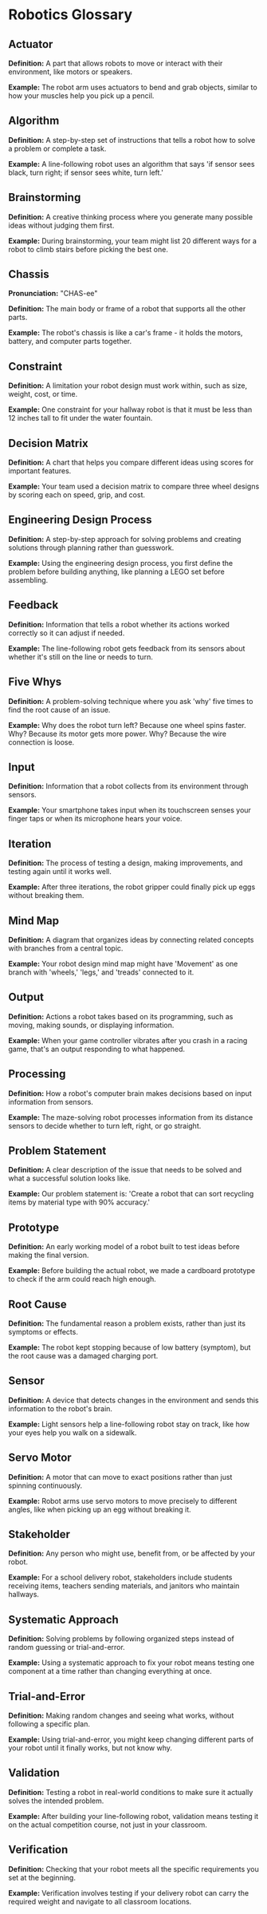 # Robotics Glossary

## Actuator
**Definition:**  A part that allows robots to move or interact with their environment, like motors or speakers.

**Example:**  The robot arm uses actuators to bend and grab objects, similar to how your muscles help you pick up a pencil.

## Algorithm
**Definition:**  A step-by-step set of instructions that tells a robot how to solve a problem or complete a task.

**Example:**  A line-following robot uses an algorithm that says 'if sensor sees black, turn right; if sensor sees white, turn left.'

## Brainstorming
**Definition:**  A creative thinking process where you generate many possible ideas without judging them first.

**Example:**  During brainstorming, your team might list 20 different ways for a robot to climb stairs before picking the best one.

## Chassis
**Pronunciation:**  "CHAS-ee"

**Definition:**  The main body or frame of a robot that supports all the other parts.

**Example:**  The robot's chassis is like a car's frame - it holds the motors, battery, and computer parts together.

## Constraint
**Definition:**  A limitation your robot design must work within, such as size, weight, cost, or time.

**Example:**  One constraint for your hallway robot is that it must be less than 12 inches tall to fit under the water fountain.

## Decision Matrix
**Definition:**  A chart that helps you compare different ideas using scores for important features.

**Example:**  Your team used a decision matrix to compare three wheel designs by scoring each on speed, grip, and cost.

## Engineering Design Process
**Definition:**  A step-by-step approach for solving problems and creating solutions through planning rather than guesswork.

**Example:**  Using the engineering design process, you first define the problem before building anything, like planning a LEGO set before assembling.

## Feedback
**Definition:**  Information that tells a robot whether its actions worked correctly so it can adjust if needed.

**Example:**  The line-following robot gets feedback from its sensors about whether it's still on the line or needs to turn.

## Five Whys
**Definition:**  A problem-solving technique where you ask 'why' five times to find the root cause of an issue.

**Example:**  Why does the robot turn left? Because one wheel spins faster. Why? Because its motor gets more power. Why? Because the wire connection is loose.

## Input
**Definition:**  Information that a robot collects from its environment through sensors.

**Example:**  Your smartphone takes input when its touchscreen senses your finger taps or when its microphone hears your voice.

## Iteration
**Definition:**  The process of testing a design, making improvements, and testing again until it works well.

**Example:**  After three iterations, the robot gripper could finally pick up eggs without breaking them.

## Mind Map
**Definition:**  A diagram that organizes ideas by connecting related concepts with branches from a central topic.

**Example:**  Your robot design mind map might have 'Movement' as one branch with 'wheels,' 'legs,' and 'treads' connected to it.

## Output
**Definition:**  Actions a robot takes based on its programming, such as moving, making sounds, or displaying information.

**Example:**  When your game controller vibrates after you crash in a racing game, that's an output responding to what happened.

## Processing
**Definition:**  How a robot's computer brain makes decisions based on input information from sensors.

**Example:**  The maze-solving robot processes information from its distance sensors to decide whether to turn left, right, or go straight.

## Problem Statement
**Definition:**  A clear description of the issue that needs to be solved and what a successful solution looks like.

**Example:**  Our problem statement is: 'Create a robot that can sort recycling items by material type with 90% accuracy.'

## Prototype
**Definition:**  An early working model of a robot built to test ideas before making the final version.

**Example:**  Before building the actual robot, we made a cardboard prototype to check if the arm could reach high enough.

## Root Cause
**Definition:**  The fundamental reason a problem exists, rather than just its symptoms or effects.

**Example:**  The robot kept stopping because of low battery (symptom), but the root cause was a damaged charging port.

## Sensor
**Definition:**  A device that detects changes in the environment and sends this information to the robot's brain.

**Example:**  Light sensors help a line-following robot stay on track, like how your eyes help you walk on a sidewalk.

## Servo Motor
**Definition:**  A motor that can move to exact positions rather than just spinning continuously.

**Example:**  Robot arms use servo motors to move precisely to different angles, like when picking up an egg without breaking it.

## Stakeholder
**Definition:**  Any person who might use, benefit from, or be affected by your robot.

**Example:**  For a school delivery robot, stakeholders include students receiving items, teachers sending materials, and janitors who maintain hallways.

## Systematic Approach
**Definition:**  Solving problems by following organized steps instead of random guessing or trial-and-error.

**Example:**  Using a systematic approach to fix your robot means testing one component at a time rather than changing everything at once.

## Trial-and-Error
**Definition:**  Making random changes and seeing what works, without following a specific plan.

**Example:**  Using trial-and-error, you might keep changing different parts of your robot until it finally works, but not know why.

## Validation
**Definition:**  Testing a robot in real-world conditions to make sure it actually solves the intended problem.

**Example:**  After building your line-following robot, validation means testing it on the actual competition course, not just in your classroom.

## Verification
**Definition:**  Checking that your robot meets all the specific requirements you set at the beginning.

**Example:**  Verification involves testing if your delivery robot can carry the required weight and navigate to all classroom locations.
